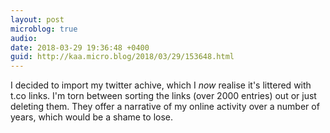```yaml
---
layout: post
microblog: true
audio: 
date: 2018-03-29 19:36:48 +0400
guid: http://kaa.micro.blog/2018/03/29/153648.html
---
```

I decided to import my twitter achive, which I _now_ realise it's littered with t.co links. I'm torn between sorting the links (over 2000 entries) out or just deleting them. They offer a narrative of my online activity over a number of years, which would be a shame to lose. 
